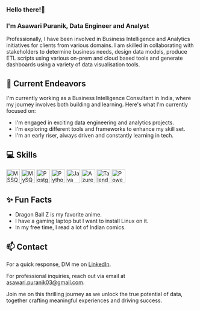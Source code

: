 ### Hello there!👋 
### I'm Asawari Puranik, Data Engineer and Analyst

Professionally, I have been involved in Business Intelligence and Analytics initiatives for clients from various domains.
I am skilled in collaborating with stakeholders to determine business needs, design data models, produce ETL scripts using various on-prem and cloud based tools and generate dashboards using a variety of data visualisation tools.

## 🔭 Current Endeavors 

I'm currently working as a Business Intelligence Consultant in India, where my journey involves both building and learning. Here's what I'm currently focused on:

- I'm engaged in exciting data engineering and analytics projects.
- I'm exploring different tools and frameworks to enhance my skill set.
- I'm an early riser, always driven and constantly learning in tech.

## 💻 Skills

<p align="left">
<a href="https://logowik.com/microsoft-sql-server-vector-logo-6011.html" target="_blank" rel="noreferrer"><img src="https://logowik.com/content/uploads/images/microsoft-sql-server4529.jpg" width="36" height="36" alt="MSSQL" />  <a href="https://logowik.com/mysql-vector-logo-4419.html" target="_blank" rel="noreferrer"><img src="https://logowik.com/content/uploads/images/mysql.jpg" width="36" height="36" alt="MySQL" /></a>  <a href="https://logowik.com/postgresql-vector-logo-4715.html" target="_blank" rel="noreferrer"><img src="https://logowik.com/content/uploads/images/postgresql6815.jpg" width="36" height="36" alt="PostgreSQL" /></a>  <a href="https://logowik.com/python-icon-56630.html" target="_blank" rel="noreferrer"><img src="https://logowik.com/content/uploads/images/python4089.logowik.com.webp" width="36" height="36" alt="Python" /></a>  <a href="https://logowik.com/java-symbol-logo-vector-55040.html" target="_blank" rel="noreferrer"><img src="https://logowik.com/content/uploads/images/java-symbol3728.logowik.com.webp" width="36" height="36" alt="Java" /></a>  <a href="https://logowik.com/azure-synapse-analytics-vector-logo-16270.html" target="_blank" rel="noreferrer"><img src="https://logowik.com/content/uploads/images/azure-synapse-analytics6078.jpg" width="36" height="36" alt="Azure Synapse Analytics" /></a>  <a href="https://logowik.com/talend-logo-vector-svg-pdf-ai-eps-cdr-free-download-14731.html" target="_blank" rel="noreferrer"><img src="https://logowik.com/content/uploads/images/talend5625.jpg" width="36" height="36" alt="Talend Cloud" /></a>  <a href="https://logowik.com/microsoft-power-bi-vector-logo-7463.html" target="_blank" rel="noreferrer"><img src="https://logowik.com/content/uploads/images/microsoft-power-bi4194.jpg" width="36" height="36" alt="Power BI" /></a></p>

## ✨ Fun Facts 

- Dragon Ball Z is my favorite anime.
- I have a gaming laptop but I want to install Linux on it.
- In my free time, I read a lot of Indian comics.

## 📫 Contact

 For a quick response, DM me on [LinkedIn](https://www.linkedin.com/in/asawari-puranik-8bb16a204/). 
 
 For professional inquiries, reach out via email at [asawari.puranik03@gmail.com](mailto:asawari.puranik03@gmail.com). 

Join me on this thrilling journey as we unlock the true potential of data, together crafting meaningful experiences and driving success.

<!--## GitHub Stats
<p><img src="https://github-readme-stats.vercel.app/api?username=asawari-puranik&amp;show_icons=true" alt="GitHub Stats"></p>-->
